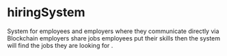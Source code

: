 # hiringSystem
System for employees and employers where they communicate directly via Blockchain employers share jobs employees put their skills then the system will find the jobs they are looking for .
